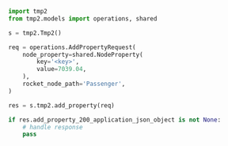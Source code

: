 <!-- Start SDK Example Usage -->


```python
import tmp2
from tmp2.models import operations, shared

s = tmp2.Tmp2()

req = operations.AddPropertyRequest(
    node_property=shared.NodeProperty(
        key='<key>',
        value=7039.04,
    ),
    rocket_node_path='Passenger',
)

res = s.tmp2.add_property(req)

if res.add_property_200_application_json_object is not None:
    # handle response
    pass
```
<!-- End SDK Example Usage -->